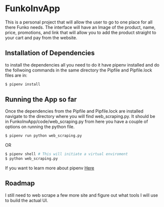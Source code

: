 # FunkoInvApp

This is a personal project that will allow the user to go to one place for all there Funko needs. The interface will have an Image of the product, name, price, promotions, and link that will allow you to add the product straight to your cart and pay from the website.

## Installation of Dependencies

to install the dependencies all you need to do it have pipenv installed and do the follwoing commands in the same directory the Pipfile and Pipfile.lock files are in:

```bash
$ pipenv install
```

## Running the App so far

Once the dependencies from the Pipfile and Pipfile.lock are installed navigate to the directory where you will find web_scraping.py. It should be in FunkoInvApp/code/web_scraping.py from here you have a couple of options on running the python file.

```bash
$ pipenv run python web_scraping.py
```

OR

```bash
$ pipenv shell # This will initiate a virtual enviroment
$ python web_scraping.py
```

If you want to learn more about pipenv [Here](https://pipenv-fork.readthedocs.io/en/latest/basics.html)

## Roadmap

I still need to web scrape a few more site and figure out what tools I will use to build the actual UI.
